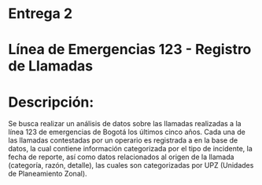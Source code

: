 # Entrega 2

# Línea de Emergencias 123 - Registro de Llamadas

# Descripción:
Se busca realizar un análisis de datos sobre las llamadas realizadas a la línea 123 de emergencias de Bogotá los últimos cinco años.
Cada una de las llamadas contestadas por un operario es registrada a en la base de datos, la cual contiene información categorizada por el tipo de incidente, la fecha de reporte, así como datos relacionados al origen de la llamada (categoría, razón, detalle), las cuales son categorizadas por UPZ (Unidades de Planeamiento Zonal).

